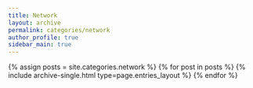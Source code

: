 ```yaml
---
title: Network
layout: archive
permalink: categories/network
author_profile: true
sidebar_main: true
---
```


{% assign posts = site.categories.network %}
{% for post in posts %} {% include archive-single.html type=page.entries_layout %} {% endfor %}